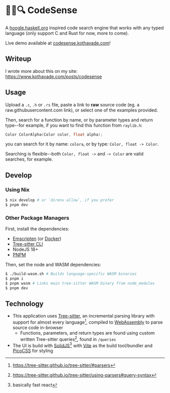 # 👨‍💻🔍 CodeSense

A [hoogle.haskell.org](https://hoogle.haskell.org/) inspired code search engine that works with any typed language (only support C and Rust for now, more to come).

Live demo available at [codesense.kothavade.com](https://codesense.kothavade.com)!

## Writeup

I wrote more about this on my site: <https://www.kothavade.com/posts/codesense>

## Usage

Upload a `.c`, `.h` or `.rs` file, paste a link to **raw** source code (eg. a raw.githubusercontent.com link), or select one of the examples provided.

Then, search for a function by name, or by parameter types and return type--for example, if you want to find this function from `raylib.h`:

```c
Color ColorAlpha(Color color, float alpha);
```

you can search for it by name: `colora`, or by type: `Color, float -> Color`.

Searching is flexible--both `Color, float ->` and `-> Color` are valid searches, for example.

## Develop

### Using Nix

```sh
$ nix develop # or `direnv allow`, if you prefer
$ pnpm dev
```

### Other Package Managers

First, install the dependencies:

- [Emscripten](https://emscripten.org/docs/getting_started/downloads.html) (or [Docker](https://www.docker.com/get-started/))
- [Tree-sitter CLI](https://github.com/tree-sitter/tree-sitter/blob/master/cli/README.md)
- NodeJS 18+
- [PNPM](https://pnpm.io/installation)

Then, set the node and WASM dependencies:

```sh
$ ./build-wasm.sh # Builds language-specific WASM binaries
$ pnpm i
$ pnpm wasm # Links main tree-sitter WASM binary from node_modules
$ pnpm dev
```

## Technology

- This application uses [Tree-sitter](https://tree-sitter.github.io/tree-sitter/), an incremental parsing library with support for almost every language[^1], compiled to [WebAssembly](https://webassembly.org) to parse source code in-browser
  - Functions, parameters, and return types are found using custom written Tree-sitter queries[^2], found in `/queries`
- The UI is build with [SolidJS](https://www.solidjs.com/)[^3] with [Vite](https://vitejs.dev/) as the build tool/bundler and [PicoCSS](https://picocss.com/) for styling

[^1]: https://tree-sitter.github.io/tree-sitter/#parsers
[^2]: https://tree-sitter.github.io/tree-sitter/using-parsers#query-syntax
[^3]: basically fast react
